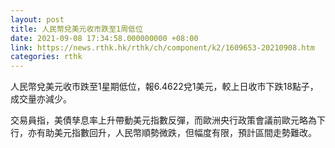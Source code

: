 ```yaml
---
layout: post
title: 人民幣兌美元收市跌至1周低位
date: 2021-09-08 17:34:58.000000000 +08:00
link: https://news.rthk.hk/rthk/ch/component/k2/1609653-20210908.htm
categories: rthk
---
```


人民幣兌美元收市跌至1星期低位，報6.4622兌1美元，較上日收市下跌18點子，成交量亦減少。

交易員指，美債孳息率上升帶動美元指數反彈，而歐洲央行政策會議前歐元略為下行，亦有助美元指數回升，人民幣順勢微跌，但幅度有限，預計區間走勢難改。
